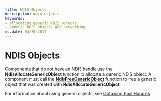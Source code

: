 ```yaml
---
title: NDIS Objects
description: NDIS Objects
keywords:
- allocating generic NDIS objects
- generic NDIS objects WDK networking
ms.date: 04/20/2017
---
```


# NDIS Objects





Components that do not have an NDIS handle use the [**NdisAllocateGenericObject**](/windows-hardware/drivers/ddi/ndis/nf-ndis-ndisallocategenericobject) function to allocate a generic NDIS object. A component must call the [**NdisFreeGenericObject**](/windows-hardware/drivers/ddi/ndis/nf-ndis-ndisfreegenericobject) function to free a generic object that was created with **NdisAllocateGenericObject**.

For information about using generic objects, see [Obtaining Pool Handles](obtaining-pool-handles.md).

 

